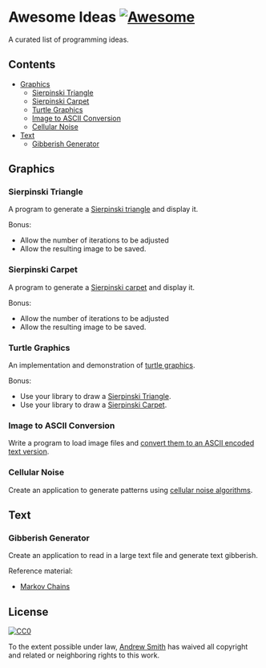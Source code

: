 # Awesome Ideas [![Awesome](https://awesome.re/badge.svg)](https://awesome.re)
A curated list of programming ideas.
## Contents
  - [Graphics](#graphics)
    - [Sierpinski Triangle](#sierpinski-triangle)
    - [Sierpinski Carpet](#sierpinski-carpet)
    - [Turtle Graphics](#turtle-graphics)
    - [Image to ASCII Conversion](#image-to-ascii-conversion)
    - [Cellular Noise](#cellular-noise)
  - [Text](#text)
    - [Gibberish Generator](#gibberish-generator)  
## Graphics
### Sierpinski Triangle
A program to generate a [Sierpinski triangle](https://en.wikipedia.org/wiki/Sierpinski_triangle) and display it.

Bonus:
  
  - Allow the number of iterations to be adjusted
  - Allow the resulting image to be saved.

### Sierpinski Carpet
A program to generate a [Sierpinski carpet](https://en.wikipedia.org/wiki/Sierpinski_carpet) and display it.

Bonus:

  - Allow the number of iterations to be adjusted
  - Allow the resulting image to be saved.

### Turtle Graphics
An implementation and demonstration of [turtle graphics](https://en.wikipedia.org/wiki/Turtle_graphics).

Bonus:
  - Use your library to draw a [Sierpinski Triangle](https://en.wikipedia.org/wiki/Sierpinski_triangle).
  - Use your library to draw a [Sierpinski Carpet](https://en.wikipedia.org/wiki/Sierpinski_carpet).
 
### Image to ASCII Conversion
Write a program to load image files and [convert them to an ASCII encoded text version](https://en.wikipedia.org/wiki/ASCII_art#Image_to_text_conversion). 

### Cellular Noise
Create an application to generate patterns using [cellular noise algorithms](https://thebookofshaders.com/12/).
 
## Text
### Gibberish Generator
Create an application to read in a large text file and generate text gibberish. 
 
Reference material:

  - [Markov Chains](http://techeffigytutorials.blogspot.com/2015/01/markov-chains-explained.html)
## License

[![CC0](http://mirrors.creativecommons.org/presskit/buttons/88x31/svg/cc-zero.svg)](https://creativecommons.org/publicdomain/zero/1.0/)

To the extent possible under law, [Andrew Smith](https://github.com/smithandrewl) has waived all copyright and related or neighboring rights to this work.
